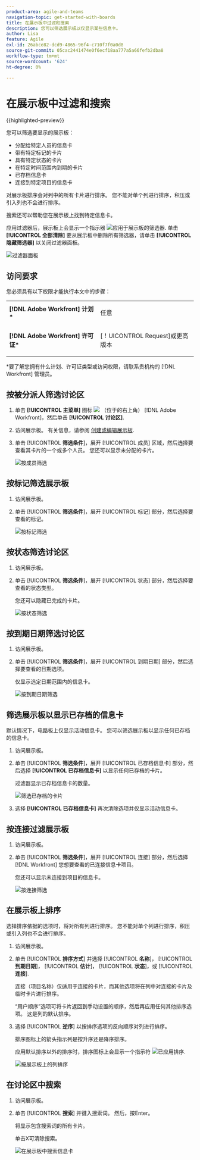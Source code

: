 ```yaml
---
product-area: agile-and-teams
navigation-topic: get-started-with-boards
title: 在展示板中过滤和搜索
description: 您可以筛选展示板以仅显示某些信息卡。
author: Lisa
feature: Agile
exl-id: 26abce82-dcd9-4865-96f4-c710f7f0a0d8
source-git-commit: 05cac2441474e0f6ecf18aa777a5a66fefb2dba8
workflow-type: tm+mt
source-wordcount: '624'
ht-degree: 0%

---
```


# 在展示板中过滤和搜索

{{highlighted-preview}}

您可以筛选要显示的展示板：

* 分配给特定人员的信息卡
* 带有特定标记的卡片
* 具有特定状态的卡片
* 在特定时间范围内到期的卡片
* 已存档信息卡
* 连接到特定项目的信息卡

<span class="preview">对展示板排序会对列中的所有卡片进行排序。 您不能对单个列进行排序，积压或引入列也不会进行排序。</span>

搜索还可以帮助您在展示板上找到特定信息卡。

应用过滤器后，展示板上会显示一个指示器 ![应用于展示板的筛选器](assets/boards-filterapplied-30x30.png). 单击 **[!UICONTROL 全部清除]** 要从展示板中删除所有筛选器，请单击 **[!UICONTROL 隐藏筛选器]** 以关闭过滤器面板。

![过滤器面板](assets/boards-all-filters-collapsed-1022.png)

## 访问要求

您必须具有以下权限才能执行本文中的步骤：

<table style="table-layout:auto"> 
 <col> 
 <col> 
 <tbody> 
  <tr> 
   <td role="rowheader"><strong>[!DNL Adobe Workfront] 计划*</strong></td> 
   <td> <p>任意</p> </td> 
  </tr> 
  <tr> 
   <td role="rowheader"><strong>[!DNL Adobe Workfront] 许可证*</strong></td> 
   <td> <p>[！UICONTROL Request]或更高版本</p> </td> 
  </tr> 
 </tbody> 
</table>

&#42;要了解您拥有什么计划、许可证类型或访问权限，请联系贵机构的 [!DNL Workfront] 管理员。

## 按被分派人筛选讨论区

1. 单击 **[!UICONTROL 主菜单]** 图标 ![](assets/main-menu-icon.png) （位于的右上角） [!DNL Adobe Workfront]，然后单击 **[!UICONTROL 讨论区]**.
1. 访问展示板。 有关信息，请参阅 [创建或编辑展示板](../../agile/get-started-with-boards/create-edit-board.md).
1. 单击 [!UICONTROL **筛选条件**]，展开 [!UICONTROL 成员] 区域，然后选择要查看其卡片的一个或多个人员。 您还可以显示未分配的卡片。

   ![按成员筛选](assets/boards-filter-by-assignees-0822.png)

## 按标记筛选展示板

1. 访问展示板。
1. 单击 [!UICONTROL **筛选条件**]，展开 [!UICONTROL 标记] 部分，然后选择要查看的标记。

   ![按标记筛选](assets/boards-filter-by-tags-0822.png)

## 按状态筛选讨论区

1. 访问展示板。
1. 单击 [!UICONTROL **筛选条件**]，展开 [!UICONTROL 状态] 部分，然后选择要查看的状态类型。

   您还可以隐藏已完成的卡片。

   ![按状态筛选](assets/boards-filter-by-status-0822.png)

## 按到期日期筛选讨论区

1. 访问展示板。
1. 单击 [!UICONTROL **筛选条件**]，展开 [!UICONTROL 到期日期] 部分，然后选择要查看的日期选项。

   仅显示选定日期范围内的信息卡。

   ![按到期日期筛选](assets/boards-filter-by-due-date-0822.png)

## 筛选展示板以显示已存档的信息卡

默认情况下，电路板上仅显示活动信息卡。 您可以筛选展示板以显示任何已存档的信息卡。

1. 访问展示板。
1. 单击 [!UICONTROL **筛选条件**]，展开 [!UICONTROL 已存档信息卡] 部分，然后选择 **[!UICONTROL 已存档信息卡]** 以显示任何已存档的卡片。

   过滤器显示已存档信息卡的数量。

   ![筛选已存档的卡片](assets/boards-filter-by-archived-cards_0822.png)

1. 选择 **[!UICONTROL 已存档信息卡]** 再次清除选项并仅显示活动信息卡。

## 按连接过滤展示板

1. 访问展示板。
1. 单击 [!UICONTROL **筛选条件**]，展开 [!UICONTROL 连接] 部分，然后选择 [!DNL Workfront] 您想要查看的已连接信息卡项目。

   您还可以显示未连接到项目的信息卡。

   ![按连接筛选](assets/boards-filter-by-connection.png)

<div class="preview">

## 在展示板上排序

选择排序依据的选项时，将对所有列进行排序。 您不能对单个列进行排序，积压或引入列也不会进行排序。

1. 访问展示板。
1. 单击 [!UICONTROL **排序方式**] 并选择 [!UICONTROL **名称**]， [!UICONTROL **到期日期**]， [!UICONTROL **估计**]， [!UICONTROL **状态**]，或 [!UICONTROL **连接**].

   连接（项目名称）仅适用于连接的卡片，而其他选项将在列中对连接的卡片及临时卡片进行排序。

   “用户顺序”选项可将卡片返回到手动设置的顺序，然后再应用任何其他排序选项。 这是列的默认排序。

1. 选择 [!UICONTROL **逆序**] 以按排序选项的反向顺序对列进行排序。

   排序图标上的箭头指示列是按升序还是降序排序。

   应用默认排序以外的排序时，排序图标上会显示一个指示符 ![已应用排序](assets/sort-applied-boards.png).

   ![按展示板上的列排序](assets/sort-by-columns-in-board.png)

</div>

## 在讨论区中搜索

1. 访问展示板。
1. 单击 [!UICONTROL **搜索**] 并键入搜索词。 然后，按Enter。

   将显示包含搜索词的所有卡片。

   单击X可清除搜索。

   ![在展示板中搜索信息卡](assets/boards-searchbox.png)
